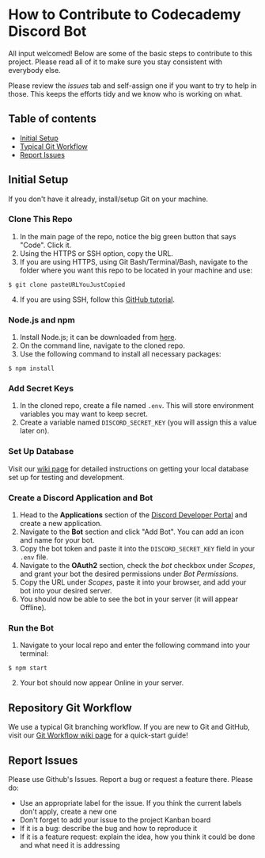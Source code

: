 # How to Contribute to Codecademy Discord Bot

All input welcomed! Below are some of the basic steps to contribute to this project. Please read all of it to make sure you stay consistent with everybody else.

Please review the _issues_ tab and self-assign one if you want to try to help in those. This keeps the efforts tidy and we know who is working on what.

## Table of contents

- [Initial Setup](#initial-setup)
- [Typical Git Workflow](#typical-git-workflow)
- [Report Issues](#report-issues)

## Initial Setup

If you don't have it already, install/setup Git on your machine.

### Clone This Repo

1. In the main page of the repo, notice the big green button that says "Code". Click it.
2. Using the HTTPS or SSH option, copy the URL.
3. If you are using HTTPS, using Git Bash/Terminal/Bash, navigate to the folder where you want this repo to be located in your machine and use:

```
$ git clone pasteURLYouJustCopied
```

4. If you are using SSH, follow this [GitHub tutorial](https://docs.github.com/en/github/authenticating-to-github/connecting-to-github-with-ssh).

### Node.js and npm

1. Install Node.js; it can be downloaded from [here](https://nodejs.org/en/).
2. On the command line, navigate to the cloned repo.
3. Use the following command to install all necessary packages:

```
$ npm install
```

### Add Secret Keys

1. In the cloned repo, create a file named `.env`. This will store environment variables you may want to keep secret.
2. Create a variable named `DISCORD_SECRET_KEY` (you will assign this a value later on).

### Set Up Database

Visit our [wiki page](https://github.com/CodecademyCommunity/codecademy-discord-bot/wiki/Database-stuff) for detailed instructions on getting your local database set up for testing and development.

### Create a Discord Application and Bot

1. Head to the **Applications** section of the [Discord Developer Portal](https://discord.com/developers/applications) and create a new application.
2. Navigate to the **Bot** section and click "Add Bot". You can add an icon and name for your bot.
3. Copy the bot token and paste it into the `DISCORD_SECRET_KEY` field in your `.env` file.
4. Navigate to the **OAuth2** section, check the _bot_ checkbox under _Scopes_, and grant your bot the desired permissions under _Bot Permissions_.
5. Copy the URL under _Scopes_, paste it into your browser, and add your bot into your desired server.
6. You should now be able to see the bot in your server (it will appear Offline).

### Run the Bot

1. Navigate to your local repo and enter the following command into your terminal:

```
$ npm start
```

2. Your bot should now appear Online in your server.

## Repository Git Workflow

We use a typical Git branching workflow. If you are new to Git and GitHub, visit our [Git Workflow wiki page](https://github.com/CodecademyCommunity/codecademy-discord-bot/wiki/Git-Workflow) for a quick-start guide!

## Report Issues

Please use Github's Issues. Report a bug or request a feature there. Please do:

- Use an appropriate label for the issue. If you think the current labels don't apply, create a new one
- Don't forget to add your issue to the project Kanban board
- If it is a bug: describe the bug and how to reproduce it
- If it is a feature request: explain the idea, how you think it could be done and what need it is addressing
